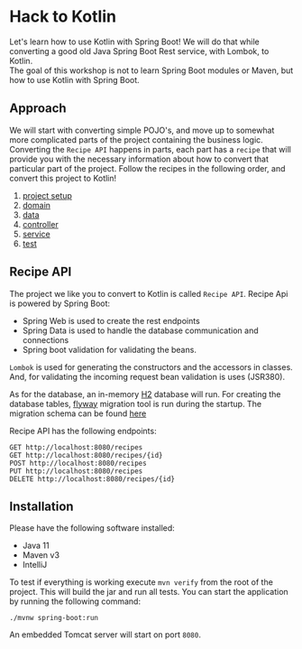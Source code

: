 # Hack to Kotlin

Let's learn how to use Kotlin with Spring Boot!
We will do that while converting a good old Java Spring Boot Rest service, with Lombok, to Kotlin.  
The goal of this workshop is not to learn Spring Boot modules or Maven, but how to use Kotlin with Spring Boot.

## Approach

We will start with converting simple POJO's, and move up to somewhat more complicated
parts of the project containing the business logic.
Converting the `Recipe API` happens in parts,
each part has a `recipe` that will provide you with the necessary information about how to convert that particular part of the project.
Follow the recipes in the following order, and convert this project to Kotlin!

1) [project setup](recipes/1-project-setup/Recipe.md)
2) [domain](recipes/2-domain-models/Recipe.md)
3) [data](recipes/5-data/Recipe.md)
4) [controller](recipes/3-controller/Recipe.md)
5) [service](recipes/6-service/Recipe.md)
6) [test](recipes/7-test/Recipe.md)

## Recipe API

The project we like you to convert to Kotlin is called `Recipe API`.
Recipe Api is powered by Spring Boot:

- Spring Web is used to create the rest endpoints
- Spring Data is used to handle the database communication and connections
- Spring boot validation for validating the beans.

`Lombok` is used for generating the constructors and the accessors in classes.
And, for validating the incoming request bean validation is uses (JSR380).

As for the database, an in-memory [H2](https://www.h2database.com/html/main.html) database will run.
For creating the database tables, [flyway](https://flywaydb.org/documentation/getstarted/how) migration
tool is run during the startup.
The migration schema can be found [here](src/main/resources/db/migration/V1_0__recipes.sql)

Recipe API has the following endpoints:

````
GET http://localhost:8080/recipes
GET http://localhost:8080/recipes/{id}
POST http://localhost:8080/recipes
PUT http://localhost:8080/recipes
DELETE http://localhost:8080/recipes/{id}
````

## Installation

Please have the following software installed:

- Java 11
- Maven v3
- IntelliJ

To test if everything is working execute ``mvn verify`` from the root of the project. 
This will build the jar and run all tests. You can start the application by running the following command:

```shell
./mvnw spring-boot:run
```
An embedded Tomcat server will start on port ``8080``.
